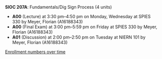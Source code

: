 **SIOC 207A**: Fundamentals/Dig Sign Process (4 units)

- **A00** (Lecture) at 3:30 pm–4:50 pm on Monday, Wednesday at SPIES 330 by Meyer, Florian (A16188343)
- **A00** (Final Exam) at 3:00 pm–5:59 pm on Friday at SPIES 330 by Meyer, Florian (A16188343)
- **A01** (Discussion) at 2:00 pm–2:50 pm on Tuesday at NIERN 101 by Meyer, Florian (A16188343)

[Enrollment numbers over time](./SIOC207A.tsv)
